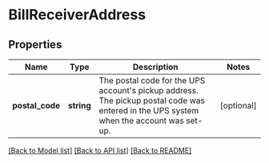 # BillReceiverAddress

## Properties
Name | Type | Description | Notes
------------ | ------------- | ------------- | -------------
**postal_code** | **string** | The postal code for the UPS account&#x27;s pickup address. The pickup postal code was entered in the UPS system when the account was set-up. | [optional] 

[[Back to Model list]](../../README.md#documentation-for-models) [[Back to API list]](../../README.md#documentation-for-api-endpoints) [[Back to README]](../../README.md)

